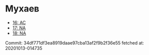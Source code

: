 # Мухаев
- [16: AC](16.md)
- [17: NA](17.md)
- [18: NA](18.md)

Commit: 34df771df3ea8919daae97cba13af2f9b2f36e55
 fetched at: 20201013-014735
